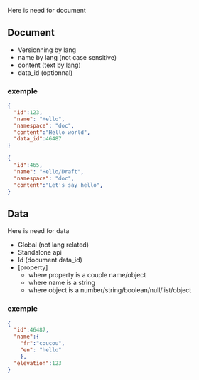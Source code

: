 Here is need for document

## Document
* Versionning by lang
* name by lang (not case sensitive)
* content (text by lang)
* data_id (optionnal)

### exemple
```json
{
  "id":123,
  "name": "Hello",
  "namespace": "doc",
  "content":"Hello world",
  "data_id":46487
}
```

```json
{
  "id":465,
  "name": "Hello/Draft",
  "namespace": "doc",
  "content":"Let's say hello",
}
```

## Data
Here is need for data
* Global (not lang related)
* Standalone api
* Id (document.data_id)
* [property]
  * where property is a couple name/object
  * where name is a string
  * where object is a number/string/boolean/null/list/object
  
### exemple
```json
{
  "id":46487,
  "name":{
    "fr":"coucou",
    "en": "hello"
    },
  "elevation":123
}
```
    
